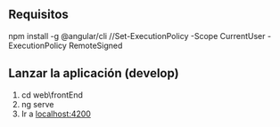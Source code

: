 ## Requisitos
npm install -g @angular/cli
//Set-ExecutionPolicy -Scope CurrentUser -ExecutionPolicy RemoteSigned

## Lanzar la aplicación (develop)
1. cd web\frontEnd
2. ng serve 
3. Ir a [localhost:4200](http://localhost:4200)